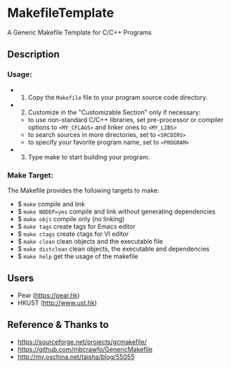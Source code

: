 # MakefileTemplate
A Generic Makefile Template for C/C++ Programs

## Description

### Usage:
+ 1. Copy the `Makefile` file to your program source code directory.
+ 2. Customize in the "Customizable Section" only if necessary:
    * to use non-standard C/C++ libraries, set pre-processor or compiler
      options to `<MY_CFLAGS>` and linker ones to `<MY_LIBS>`
    * to search sources in more directories, set to `<SRCDIRS>`
    * to specify your favorite program name, set to `<PROGRAM>`
+ 3. Type make to start building your program.

### Make Target:
The Makefile provides the following targets to make:
-   $ `make`           compile and link
-   $ `make NODEP=yes` compile and link without generating dependencies
-   $ `make objs`      compile only (no linking)
-   $ `make tags`      create tags for Emacs editor
-   $ `make ctags`     create ctags for VI editor
-   $ `make clean`     clean objects and the executable file
-   $ `make distclean` clean objects, the executable and dependencies
-   $ `make help`      get the usage of the makefile

## Users
+ Pear (https://pear.hk)
+ HKUST (http://www.ust.hk)

## Reference & Thanks to
+ https://sourceforge.net/projects/gcmakefile/
+ https://github.com/mbcrawfo/GenericMakefile
+ http://my.oschina.net/taisha/blog/55055
